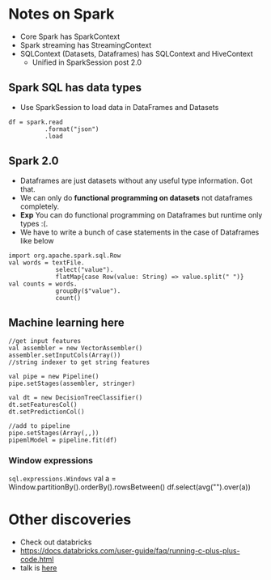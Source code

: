 # Notes on Spark

- Core Spark has SparkContext
- Spark streaming has StreamingContext
- SQLContext (Datasets, Dataframes) has SQLContext and HiveContext
    - Unified in SparkSession post 2.0

## Spark SQL has data types

- Use SparkSession to load data in DataFrames and Datasets
```
df = spark.read
          .format("json")
          .load

```

## Spark 2.0
- Dataframes are just datasets without any useful type information. Got that.
- We can only do **functional programming on datasets** not dataframes completely.
- **Exp** You can do functional programming on Dataframes but runtime only types :(. 
- We have to write a bunch of case statements in the case of Dataframes like below

```
import org.apache.spark.sql.Row
val words = textFile.
             select("value").
             flatMap{case Row(value: String) => value.split(" ")}
val counts = words.
             groupBy($"value").
             count() 
```

## Machine learning here

```
//get input features
val assembler = new VectorAssembler()
assembler.setInputCols(Array())
//string indexer to get string features

val pipe = new Pipeline()
pipe.setStages(assembler, stringer)

val dt = new DecisionTreeClassifier()
dt.setFeaturesCol()
dt.setPredictionCol()

//add to pipeline
pipe.setStages(Array(,,))
pipemlModel = pipeline.fit(df)

```

### Window expressions
`sql.expressions.Windows`
val a = Window.partitionBy().orderBy().rowsBetween()
df.select(avg("").over(a))

# Other discoveries

- Check out databricks
- https://docs.databricks.com/user-guide/faq/running-c-plus-plus-code.html
- talk is [here](https://www.youtube.com/watch?v=jbclxiAaKFQ)



